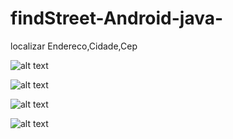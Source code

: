# findStreet-Android-java-
localizar Endereco,Cidade,Cep


![alt text](https://github.com/mig1998/findStreet-Android-java-/blob/master/imagens/device-2020-08-29-222755.png "print")

![alt text](https://github.com/mig1998/findStreet-Android-java-/blob/master/imagens/device-2020-08-29-222845.png "print")

![alt text](https://github.com/mig1998/findStreet-Android-java-/blob/master/imagens/device-2020-08-29-222911.png "print")


![alt text](https://github.com/mig1998/findStreet-Android-java-/blob/master/imagens/device-2020-08-29-223106.png "print")
